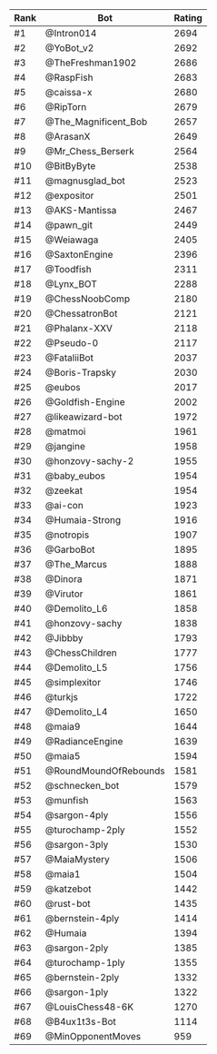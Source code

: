 Rank|Bot|Rating
---|---|---
#1|@Intron014|2694
#2|@YoBot_v2|2692
#3|@TheFreshman1902|2686
#4|@RaspFish|2683
#5|@caissa-x|2680
#6|@RipTorn|2679
#7|@The_Magnificent_Bob|2657
#8|@ArasanX|2649
#9|@Mr_Chess_Berserk|2564
#10|@BitByByte|2538
#11|@magnusglad_bot|2523
#12|@expositor|2501
#13|@AKS-Mantissa|2467
#14|@pawn_git|2449
#15|@Weiawaga|2405
#16|@SaxtonEngine|2396
#17|@Toodfish|2311
#18|@Lynx_BOT|2288
#19|@ChessNoobComp|2180
#20|@ChessatronBot|2121
#21|@Phalanx-XXV|2118
#22|@Pseudo-0|2117
#23|@FataliiBot|2037
#24|@Boris-Trapsky|2030
#25|@eubos|2017
#26|@Goldfish-Engine|2002
#27|@likeawizard-bot|1972
#28|@matmoi|1961
#29|@jangine|1958
#30|@honzovy-sachy-2|1955
#31|@baby_eubos|1954
#32|@zeekat|1954
#33|@ai-con|1923
#34|@Humaia-Strong|1916
#35|@notropis|1907
#36|@GarboBot|1895
#37|@The_Marcus|1888
#38|@Dinora|1871
#39|@Virutor|1861
#40|@Demolito_L6|1858
#41|@honzovy-sachy|1838
#42|@Jibbby|1793
#43|@ChessChildren|1777
#44|@Demolito_L5|1756
#45|@simplexitor|1746
#46|@turkjs|1722
#47|@Demolito_L4|1650
#48|@maia9|1644
#49|@RadianceEngine|1639
#50|@maia5|1594
#51|@RoundMoundOfRebounds|1581
#52|@schnecken_bot|1579
#53|@munfish|1563
#54|@sargon-4ply|1556
#55|@turochamp-2ply|1552
#56|@sargon-3ply|1530
#57|@MaiaMystery|1506
#58|@maia1|1504
#59|@katzebot|1442
#60|@rust-bot|1435
#61|@bernstein-4ply|1414
#62|@Humaia|1394
#63|@sargon-2ply|1385
#64|@turochamp-1ply|1355
#65|@bernstein-2ply|1332
#66|@sargon-1ply|1322
#67|@LouisChess48-6K|1270
#68|@B4ux1t3s-Bot|1114
#69|@MinOpponentMoves|959
